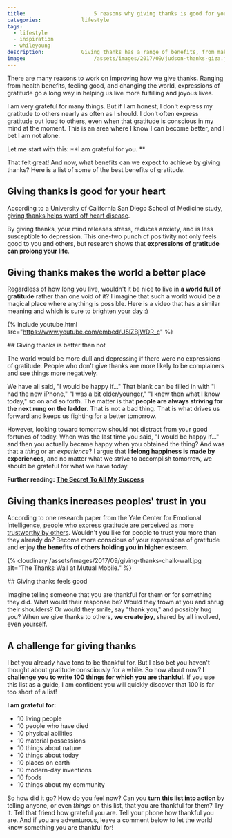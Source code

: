 ```yaml
---
title:						5 reasons why giving thanks is good for you
categories:				lifestyle
tags:
  - lifestyle
  - inspiration
  - whileyoung
description:			Giving thanks has a range of benefits, from making you feel better to making the world a better place. Learn more and take the thanksgiving challenge.
image:						/assets/images/2017/09/judson-thanks-giza.jpg
---
```


There are many reasons to work on improving how we give thanks. Ranging from health benefits, feeling good, and changing the world, expressions of gratitude go a long way in helping us live more fulfilling and joyous lives.

I am very grateful for many things. But if I am honest, I don't express my gratitude to others nearly as often as I should. I don't often express gratitude out loud to others, even when that gratitude is conscious in my mind at the moment. This is an area where I know I can become better, and I bet I am not alone.

Let me start with this: **I am grateful for you. **

That felt great! And now, what benefits can we expect to achieve by giving thanks? Here is a list of some of the best benefits of gratitude.

## Giving thanks is good for your heart

According to a University of California San Diego School of Medicine study, [giving thanks helps ward off heart disease](https://www.npr.org/sections/health-shots/2015/11/23/456656055/gratitude-is-good-for-the-soul-and-it-helps-the-heart-too). 

By giving thanks, your mind releases stress, reduces anxiety, and is less susceptible to depression. This one-two punch of positivity not only feels good to you and others, but research shows that **expressions of gratitude can prolong your life**.

## Giving thanks makes the world a better place

Regardless of how long you live, wouldn't it be nice to live in **a world full of gratitude** rather than one void of it? I imagine that such a world would be a magical place where anything is possible. Here is a video that has a similar meaning and which is sure to brighten your day :)

{% include youtube.html src="https://www.youtube.com/embed/U5lZBjWDR_c" %}

## Giving thanks is better than not

The world would be more dull and depressing if there were no expressions of gratitude. People who don't give thanks are more likely to be complainers and see things more negatively.

We have all said, "I would be happy if..." That blank can be filled in with "I had the new iPhone," "I was a bit older/younger," "I knew then what I know today," so on and so forth. The matter is that **people are always striving for the next rung on the ladder**. That is not a bad thing. That is what drives us forward and keeps us fighting for a better tomorrow.

However, looking toward tomorrow should not distract from your good fortunes of today. When was the last time you said, "I would be happy if..." and then you actually became happy when you obtained the thing? And was that a *thing* or an *experience*? I argue that **lifelong happiness is made by experiences**, and no matter what we strive to accomplish tomorrow, we should be grateful for what we have today.

**Further reading: [The Secret To All My Success](/showing-up-secret-to-success/)**

## Giving thanks increases peoples' trust in you

According to one research paper from the Yale Center for Emotional Intelligence, [people who express gratitude are perceived as more trustworthy by others](https://ei.yale.edu/what-is-gratitude/). Wouldn't you like for people to trust you more than they already do? Become more conscious of your expressions of gratitude and enjoy **the benefits of others holding you in higher esteem**.

{% cloudinary /assets/images/2017/09/giving-thanks-chalk-wall.jpg alt="The Thanks Wall at Mutual Mobile." %}

## Giving thanks feels good

Imagine telling someone that you are thankful for them or for something they did. What would their response be? Would they frown at you and shrug their shoulders? Or would they smile, say "thank you," and possibly hug you? When we give thanks to others, **we create joy**, shared by all involved, even yourself.

## A challenge for giving thanks

I bet you already have tons to be thankful for. But I also bet you haven't thought about gratitude consciously for a while. So how about now? **I challenge you to write 100 things for which you are thankful.** If you use this list as a guide, I am confident you will quickly discover that 100 is far too short of a list!

**I am grateful for:**

- 10 living people
- 10 people who have died
- 10 physical abilities
- 10 material possessions
- 10 things about nature
- 10 things about today
- 10 places on earth
- 10 modern-day inventions
- 10 foods
- 10 things about my community

So how did it go? How do you feel now? Can you **turn this list into action** by telling anyone, or even *things* on this list, that you are thankful for them? Try it. Tell that friend how grateful you are. Tell your phone how thankful you are. And if you are adventurous, leave a comment below to let the world know something you are thankful for!